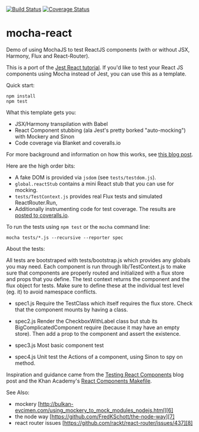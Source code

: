 [![Build Status](https://travis-ci.org/danvk/mocha-react.svg?branch=master)](https://travis-ci.org/danvk/mocha-react)
[![Coverage Status](https://coveralls.io/repos/danvk/mocha-react/badge.svg?branch=master)](https://coveralls.io/r/danvk/mocha-react?branch=master)

mocha-react
===========

Demo of using MochaJS to test ReactJS components (with or without JSX, Harmony, Flux and React-Router).

This is a port of the [Jest React tutorial][1]. If you'd like to test your React JS components using Mocha instead of Jest, you can use this as a template.

Quick start:

```
npm install
npm test
```

What this template gets you:

- JSX/Harmony transpilation with Babel
- React Component stubbing (ala Jest's pretty borked "auto-mocking") with Mockery and Sinon
- Code coverage via Blanket and coveralls.io

For more background and information on how this works, see [this blog post][5].

Here are the high order bits:

- A fake DOM is provided via `jsdom` (see `tests/testdom.js`).
- `global.reactStub` contains a mini React stub that you can use for mocking.
- `tests/TestContext.js` provides real Flux tests and simulated ReactRouter.Run,
- Additionally instrumenting code for test coverage. The results are [posted to coveralls.io][4].

To run the tests using `npm test` or the `mocha` command line:

```
mocha tests/*.js --recursive --reporter spec
```


About the tests:

All tests are bootstraped with tests/bootstrap.js which provides any globals you may need.  Each component is run through lib/TestContext.js to
make sure that components are properly routed and initialized with a flux store and props that you define.  The test context returns the component and
the flux object for tests.  Make sure to define these at the individual test level (eg. it) to avoid namespace conflicts.

- spec1.js
Require the TestClass which itself requires the flux store.  Check that the component mounts by having a class.

- spec2.js
Render the CheckboxWithLabel class but stub its BigComplicatedComponent require (because it may have an empty store).
Then add a prop to the component and assert the existence.

- spec3.js
Most basic component test

- spec4.js
Unit test the Actions of a component, using Sinon to spy on method.

Inspiration and guidance came from the [Testing React Components][2] blog post and the Khan Academy's [React Components Makefile][3].

See Also:

- mockery
 [http://bulkan-evcimen.com/using_mockery_to_mock_modules_nodejs.html][6]
- the node way
 [https://github.com/FredKSchott/the-node-way][7]
- react router issues
 [https://github.com/rackt/react-router/issues/437][8]

[1]: http://facebook.github.io/jest/docs/tutorial-react.html#content
[2]: http://www.asbjornenge.com/wwc/testing_react_components.html
[3]: https://github.com/Khan/react-components/blob/master/Makefile
[4]: https://coveralls.io/r/danvk/mocha-react?branch=master
[5]: http://www.hammerlab.org
[6]: http://bulkan-evcimen.com/using_mockery_to_mock_modules_nodejs.html
[7]: https://github.com/FredKSchott/the-node-way
[8]: https://github.com/rackt/react-router/issues/437
